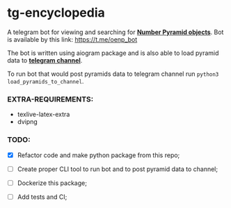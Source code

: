 # tg-encyclopedia
A telegram bot for viewing and searching for **[Number Pyramid objects](https://oenp.tusur.ru/)**. Bot is available by this link: <https://t.me/oenp_bot>

The bot is written using aiogram package and is also able to load pyramid data to **[telegram channel](t.me/oenp_tusur)**.

To run bot that would post pyramids data to telegram channel run `python3 load_pyramids_to_channel`.

### **EXTRA-REQUIREMENTS**:
- texlive-latex-extra 
- dvipng


### **TODO**:
- [x] Refactor code and make python package from this repo;
- [ ] Create proper CLI tool to run bot and to post pyramid data to channel;
- [ ] Dockerize this package;
- [ ] Add tests and CI;

